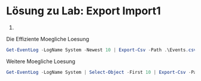 # Lösung zu Lab: Export Import1

1.
Die Effiziente Moegliche Loesung
```powershell
Get-EventLog -LogName System -Newest 10 | Export-Csv -Path .\Events.csv
```
Weitere Moegliche Loesung 
```powershell
Get-EventLog -LogName System | Select-Object -First 10 | Export-Csv -Path .\Events2.csv
```